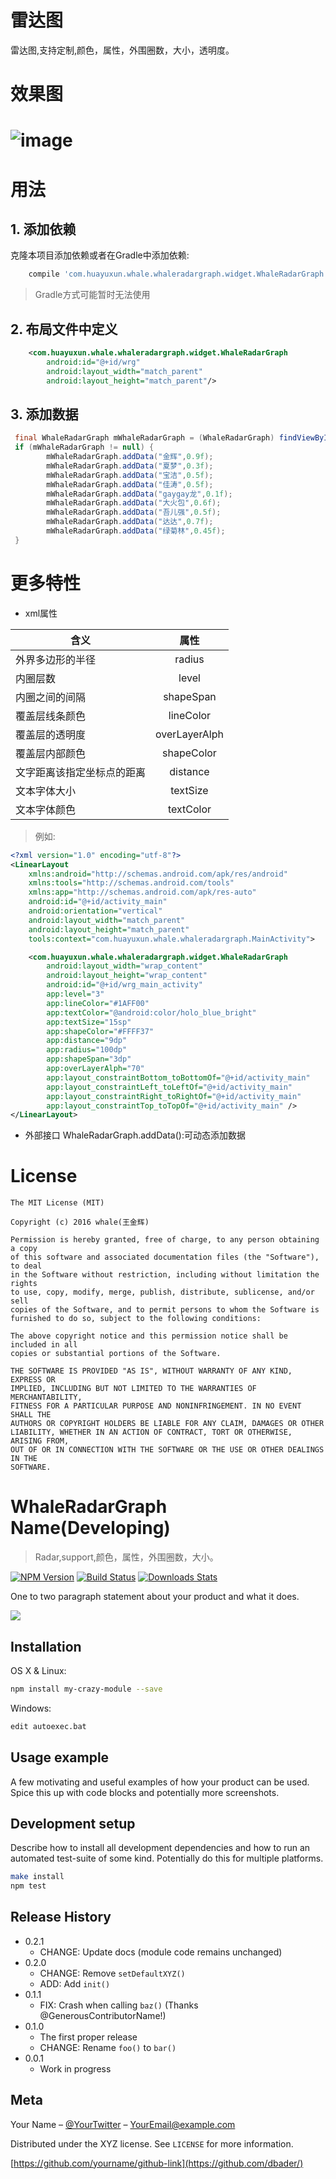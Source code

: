 # 雷达图
雷达图,支持定制,颜色，属性，外围圈数，大小，透明度。

# 效果图
# ![image](https://github.com/SmallBlueWhale/WhaleRadarGraph/raw/master/image/Screenshot.png "效果图")

# 用法
## 1. 添加依赖
克隆本项目添加依赖或者在Gradle中添加依赖:
```gradle
    compile 'com.huayuxun.whale.whaleradargraph.widget.WhaleRadarGraph'
```
 > Gradle方式可能暂时无法使用

## 2. 布局文件中定义
```xml
    <com.huayuxun.whale.whaleradargraph.widget.WhaleRadarGraph
        android:id="@+id/wrg"
        android:layout_width="match_parent"
        android:layout_height="match_parent"/>
```

## 3. 添加数据
```java
 final WhaleRadarGraph mWhaleRadarGraph = (WhaleRadarGraph) findViewById(R.id.wrg);
 if (mWhaleRadarGraph != null) {        
		mWhaleRadarGraph.addData("金辉",0.9f);
        mWhaleRadarGraph.addData("夏梦",0.3f);
        mWhaleRadarGraph.addData("宝洁",0.5f);
        mWhaleRadarGraph.addData("佳涛",0.5f);
        mWhaleRadarGraph.addData("gaygay龙",0.1f);
        mWhaleRadarGraph.addData("大火包",0.6f);
        mWhaleRadarGraph.addData("吾儿强",0.5f);
        mWhaleRadarGraph.addData("达达",0.7f);
        mWhaleRadarGraph.addData("绿菊林",0.45f);
 }

```

# 更多特性
 -  xml属性

| 含义          | 属性          |
| ------------- |:-------------:|
|外界多边形的半径       |radius       |
|内圈层数     | level  |
|内圈之间的间隔   |shapeSpan   |
|覆盖层线条颜色 | lineColor|
|覆盖层的透明度       |overLayerAlph      |
|覆盖层内部颜色 |shapeColor|
|文字距离该指定坐标点的距离 |distance|
|文本字体大小 |textSize|
|文本字体颜色   |textColor       |

> 例如:
```xml
<?xml version="1.0" encoding="utf-8"?>
<LinearLayout
    xmlns:android="http://schemas.android.com/apk/res/android"
    xmlns:tools="http://schemas.android.com/tools"
    xmlns:app="http://schemas.android.com/apk/res-auto"
    android:id="@+id/activity_main"
    android:orientation="vertical"
    android:layout_width="match_parent"
    android:layout_height="match_parent"
    tools:context="com.huayuxun.whale.whaleradargraph.MainActivity">

    <com.huayuxun.whale.whaleradargraph.widget.WhaleRadarGraph
        android:layout_width="wrap_content"
        android:layout_height="wrap_content"
        android:id="@+id/wrg_main_activity"
        app:level="3"
        app:lineColor="#1AFF00"
        app:textColor="@android:color/holo_blue_bright"
        app:textSize="15sp"
        app:shapeColor="#FFFF37"
        app:distance="9dp"
        app:radius="100dp"
        app:shapeSpan="3dp"
        app:overLayerAlph="70"
        app:layout_constraintBottom_toBottomOf="@+id/activity_main"
        app:layout_constraintLeft_toLeftOf="@+id/activity_main"
        app:layout_constraintRight_toRightOf="@+id/activity_main"
        app:layout_constraintTop_toTopOf="@+id/activity_main" />
</LinearLayout>

```

- 外部接口
WhaleRadarGraph.addData():可动态添加数据

# License
    The MIT License (MIT)

    Copyright (c) 2016 whale(王金辉)

    Permission is hereby granted, free of charge, to any person obtaining a copy
    of this software and associated documentation files (the "Software"), to deal
    in the Software without restriction, including without limitation the rights
    to use, copy, modify, merge, publish, distribute, sublicense, and/or sell
    copies of the Software, and to permit persons to whom the Software is
    furnished to do so, subject to the following conditions:

    The above copyright notice and this permission notice shall be included in all
    copies or substantial portions of the Software.

    THE SOFTWARE IS PROVIDED "AS IS", WITHOUT WARRANTY OF ANY KIND, EXPRESS OR
    IMPLIED, INCLUDING BUT NOT LIMITED TO THE WARRANTIES OF MERCHANTABILITY,
    FITNESS FOR A PARTICULAR PURPOSE AND NONINFRINGEMENT. IN NO EVENT SHALL THE
    AUTHORS OR COPYRIGHT HOLDERS BE LIABLE FOR ANY CLAIM, DAMAGES OR OTHER
    LIABILITY, WHETHER IN AN ACTION OF CONTRACT, TORT OR OTHERWISE, ARISING FROM,
    OUT OF OR IN CONNECTION WITH THE SOFTWARE OR THE USE OR OTHER DEALINGS IN THE
    SOFTWARE.


# WhaleRadarGraph Name(Developing)
> Radar,support,颜色，属性，外围圈数，大小。

[![NPM Version][npm-image]][npm-url]
[![Build Status][travis-image]][travis-url]
[![Downloads Stats][npm-downloads]][npm-url]

One to two paragraph statement about your product and what it does.

![](header.png)

## Installation

OS X & Linux:

```sh
npm install my-crazy-module --save
```

Windows:

```sh
edit autoexec.bat
```

## Usage example

A few motivating and useful examples of how your product can be used. Spice this up with code blocks and potentially more screenshots.

## Development setup

Describe how to install all development dependencies and how to run an automated test-suite of some kind. Potentially do this for multiple platforms.

```sh
make install
npm test
```

## Release History

* 0.2.1
    * CHANGE: Update docs (module code remains unchanged)
* 0.2.0
    * CHANGE: Remove `setDefaultXYZ()`
    * ADD: Add `init()`
* 0.1.1
    * FIX: Crash when calling `baz()` (Thanks @GenerousContributorName!)
* 0.1.0
    * The first proper release
    * CHANGE: Rename `foo()` to `bar()`
* 0.0.1
    * Work in progress

## Meta

Your Name – [@YourTwitter](https://twitter.com/dbader_org) – YourEmail@example.com

Distributed under the XYZ license. See ``LICENSE`` for more information.

[https://github.com/yourname/github-link](https://github.com/dbader/)

[npm-image]: https://img.shields.io/npm/v/datadog-metrics.svg?style=flat-square
[npm-url]: https://npmjs.org/package/datadog-metrics
[npm-downloads]: https://img.shields.io/npm/dm/datadog-metrics.svg?style=flat-square
[travis-image]: https://img.shields.io/travis/dbader/node-datadog-metrics/master.svg?style=flat-square
[travis-url]: https://travis-ci.org/dbader/node-datadog-metrics
